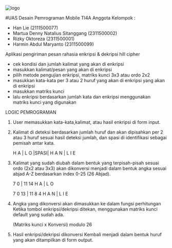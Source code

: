 ![logo](https://github.com/user-attachments/assets/a4521da2-a561-49cb-9267-989bc121852d)



#UAS Desain Pemrograman Mobile TI4A
Anggota Kelompok :
* Han Lie (2111500077)
* Martua Denny Natalius Sitanggang (2311500002)
* Rizky Oktoreza (2311500001)
* Harmin Abdul Maryanto (2311500099)

Aplikasi pengiriman pesan rahasia enkripsi & dekripsi hill cipher
* cek kondisi dan jumlah kalimat yang akan di enkripsi
* masukkan kalimat/pesan yang akan di enkripsi
* pilih metode pengujian enkripsi, matriks kunci 3x3 atau ordo 2x2
* masukkan kata-kata per 3 atau 2 huruf yang akan di enkripsi yang akan di enkripsi
* masukkan matriks kunci
* lalu enkripsi berdasarkan jumlah kata dan enkripsi menggunakan matriks kunci yang digunakan

LOGIC PEMROGRAMAN
1. User memasukkan kata-kata,kalimat, atau hasil enkripsi di form input.

2. Kalimat di deteksi berdasarkan jumlah huruf dan akan dipisahkan per 2 atau 3 huruf sesuai hasil deteksi jumlah,
   dan spasi di identifikasi sebagai pemisah antar kata.

	H A | L O |SPASI| H A N | L I E

3. Kalimat yang sudah diubah dalam bentuk yang terpisah-pisah sesuai ordo (2x2 atau 3x3) akan dikonversi menjadi dalam bentuk
   angka sesuai abjad A-Z berdasarkan index 0-25 (26 Abjad).

	7 0 | 11 14
	H A | L  O

	7 0 13 | 11 8 4
	H A N  | L  I E

4. Angka yang dikonversi akan dimasukkan ke dalam fungsi perhitungan Ketika tombol enkripsi/dekripsi ditekan,
   menggunakan matriks kunci default yang sudah ada.

   (Matriks kunci x Konversi) modulo 26

5. Hasil enkripsi/dekripsi dikonversi Kembali menjadi dalam bentuk huruf yang akan ditampilkan di form output.
